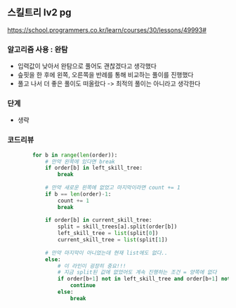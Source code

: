 
## 스킬트리 lv2 pg
https://school.programmers.co.kr/learn/courses/30/lessons/49993#

### 알고리즘 사용 : 완탐
- 입력값이 낮아서 완탐으로 풀어도 괜찮겠다고 생각했다
- 슾핏을 한 후에 왼쪽, 오른쪽을 반례를 통해 비교하는 풀이를 진행했다
- 풀고 나서 더 좋은 풀이도 떠올랐다 -> 최적의 풀이는 아니라고 생각한다

### 단계
- 생략

### 코드리뷰
```py
        for b in range(len(order)):
            # 만약 왼쪽에 있다면 break
            if order[b] in left_skill_tree:
                break
                
            # 만약 새로운 왼쪽에 없었고 마지막이라면 count += 1
            if b == len(order)-1:
                count += 1
                break
            
            if order[b] in current_skill_tree:
                split = skill_trees[a].split(order[b])
                left_skill_tree = list(split[0])
                current_skill_tree = list(split[1])
                
            # 만약 마지막이 아니었는데 현재 list에도 없다.. 
            else:
                # 이 라인이 굉장히 중요!!!
                # 지금 split된 값에 없었어도 계속 진행하는 조건 = 양쪽에 없다
                if order[b+1] not in left_skill_tree and order[b+1] not in current_skill_tree:
                    continue
                else:
                    break
               
```

